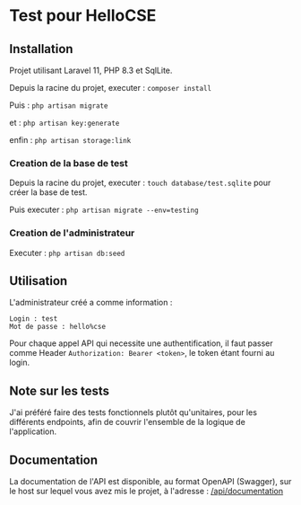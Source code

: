 # Test pour HelloCSE

## Installation

Projet utilisant Laravel 11, PHP 8.3 et SqlLite.

Depuis la racine du projet, executer : `composer install`

Puis : `php artisan migrate`

et : `php artisan key:generate`

enfin : `php artisan storage:link`

### Creation de la base de test

Depuis la racine du projet, executer : `touch database/test.sqlite` pour créer la base de test.

Puis executer : `php artisan migrate --env=testing`

### Creation de l'administrateur

Executer : `php artisan db:seed`

## Utilisation

L'administrateur créé a comme information : 
```
Login : test
Mot de passe : hello%cse
```

Pour chaque appel API qui necessite une authentification, il faut passer comme Header `Authorization: Bearer <token>`, le token étant fourni au login.

## Note sur les tests

J'ai préféré faire des tests fonctionnels plutôt qu'unitaires, pour les différents endpoints, afin de couvrir l'ensemble de la logique de l'application.

## Documentation

La documentation de l'API est disponible, au format OpenAPI (Swagger), sur le host sur lequel vous avez mis le projet, à l'adresse : [/api/documentation](/api/documentation)
